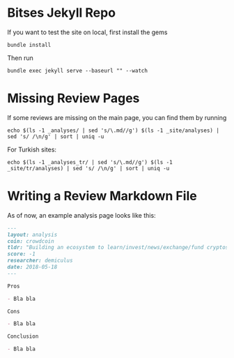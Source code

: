 # Bitses Jekyll Repo

If you want to test the site on local, first install the gems

```
bundle install
```

Then run

```
bundle exec jekyll serve --baseurl "" --watch
```

# Missing Review Pages

If some reviews are missing on the main page, you can find them by running

```
echo $(ls -1 _analyses/ | sed 's/\.md//g') $(ls -1 _site/analyses) | sed 's/ /\n/g' | sort | uniq -u
```

For Turkish sites:

```
echo $(ls -1 _analyses_tr/ | sed 's/\.md//g') $(ls -1 _site/tr/analyses) | sed 's/ /\n/g' | sort | uniq -u
```


# Writing a Review Markdown File

As of now, an example analysis page looks like this:

```markdown
---
layout: analysis
coin: crowdcoin
tldr: "Building an ecosystem to learn/invest/news/exchange/fund cryptos."
score: -1
researcher: demiculus
date: 2018-05-18
---

Pros

- Bla bla

Cons

- Bla bla

Conclusion

- Bla bla
```

